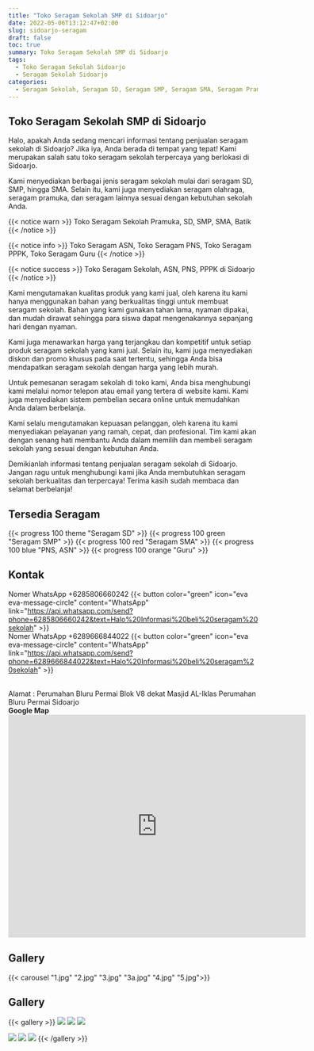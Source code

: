 ```yaml
---
title: "Toko Seragam Sekolah SMP di Sidoarjo"
date: 2022-05-06T13:12:47+02:00
slug: sidoarjo-seragam
draft: false
toc: true
summary: Toko Seragam Sekolah SMP di Sidoarjo
tags:
  - Toko Seragam Sekolah Sidoarjo
  - Seragam Sekolah Sidoarjo
categories:
  - Seragam Sekolah, Seragam SD, Seragam SMP, Seragam SMA, Seragam Pramuka
---
```


## Toko Seragam Sekolah SMP di Sidoarjo
Halo, apakah Anda sedang mencari informasi tentang penjualan seragam sekolah di Sidoarjo? Jika iya, Anda berada di tempat yang tepat! Kami merupakan salah satu toko seragam sekolah terpercaya yang berlokasi di Sidoarjo.

Kami menyediakan berbagai jenis seragam sekolah mulai dari seragam SD, SMP, hingga SMA. Selain itu, kami juga menyediakan seragam olahraga, seragam pramuka, dan seragam lainnya sesuai dengan kebutuhan sekolah Anda.

{{< notice warn >}}
Toko Seragam Sekolah Pramuka, SD, SMP, SMA, Batik
{{< /notice >}}

{{< notice info >}}
Toko Seragam ASN, Toko Seragam PNS, Toko Seragam PPPK, Toko Seragam Guru
{{< /notice >}}

{{< notice success >}}
Toko Seragam Sekolah, ASN, PNS, PPPK di Sidoarjo
{{< /notice >}}

Kami mengutamakan kualitas produk yang kami jual, oleh karena itu kami hanya menggunakan bahan yang berkualitas tinggi untuk membuat seragam sekolah. Bahan yang kami gunakan tahan lama, nyaman dipakai, dan mudah dirawat sehingga para siswa dapat mengenakannya sepanjang hari dengan nyaman.

Kami juga menawarkan harga yang terjangkau dan kompetitif untuk setiap produk seragam sekolah yang kami jual. Selain itu, kami juga menyediakan diskon dan promo khusus pada saat tertentu, sehingga Anda bisa mendapatkan seragam sekolah dengan harga yang lebih murah.

Untuk pemesanan seragam sekolah di toko kami, Anda bisa menghubungi kami melalui nomor telepon atau email yang tertera di website kami. Kami juga menyediakan sistem pembelian secara online untuk memudahkan Anda dalam berbelanja.

Kami selalu mengutamakan kepuasan pelanggan, oleh karena itu kami menyediakan pelayanan yang ramah, cepat, dan profesional. Tim kami akan dengan senang hati membantu Anda dalam memilih dan membeli seragam sekolah yang sesuai dengan kebutuhan Anda.

Demikianlah informasi tentang penjualan seragam sekolah di Sidoarjo. Jangan ragu untuk menghubungi kami jika Anda membutuhkan seragam sekolah berkualitas dan terpercaya! Terima kasih sudah membaca dan selamat berbelanja!

## Tersedia Seragam

{{< progress 100 theme "Seragam SD" >}}
{{< progress 100 green "Seragam SMP" >}}
{{< progress 100 red "Seragam SMA" >}}
{{< progress 100 blue "PNS, ASN" >}}
{{< progress 100 orange "Guru" >}}


## Kontak
Nomer WhatsApp +6285806660242
{{< button color="green" icon="eva eva-message-circle" content="WhatsApp" link="https://api.whatsapp.com/send?phone=6285806660242&text=Halo%20Informasi%20beli%20seragam%20sekolah" >}}
<br>
Nomer WhatsApp +6289666844022
{{< button color="green" icon="eva eva-message-circle" content="WhatsApp" link="https://api.whatsapp.com/send?phone=6289666844022&text=Halo%20Informasi%20beli%20seragam%20sekolah" >}}


<br>
Alamat : Perumahan Bluru Permai Blok V8 dekat Masjid AL-Iklas Perumahan Bluru Permai Sidoarjo
<br>
<b>Google Map</b>
<iframe src="https://www.google.com/maps/embed?pb=!1m18!1m12!1m3!1d1261.824379771321!2d112.73015799428158!3d-7.449889572750827!2m3!1f0!2f0!3f0!3m2!1i1024!2i768!4f13.1!3m3!1m2!1s0x2dd7e7188f4d1011%3A0xd7b50e95a98bfc7d!2sToko%20Seragam%20Sekolah%20Blueper!5e0!3m2!1sid!2sid!4v1680370966722!5m2!1sid!2sid" width="600" height="450" style="border:0;" allowfullscreen="" loading="lazy" referrerpolicy="no-referrer-when-downgrade"></iframe>

## Gallery
{{< carousel "1.jpg" "2.jpg" "3.jpg" "3a.jpg" "4.jpg" "5.jpg">}}

## Gallery

{{< gallery >}}
![](1.jpg)
![](2.jpg)
![](3.jpg)

![](3a.jpg)
![](4.jpg)
![](5.jpg)
{{< /gallery >}}

